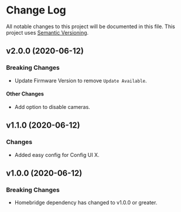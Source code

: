 # Change Log

All notable changes to this project will be documented in this file. This project uses [Semantic Versioning](https://semver.org/).

## v2.0.0 (2020-06-12)

### Breaking Changes
* Update Firmware Version to remove `Update Available`.

#### Other Changes
* Add option to disable cameras.

## v1.1.0 (2020-06-12)

### Changes
* Added easy config for Config UI X.

## v1.0.0 (2020-06-12)

### Breaking Changes
* Homebridge dependency has changed to v1.0.0 or greater.
